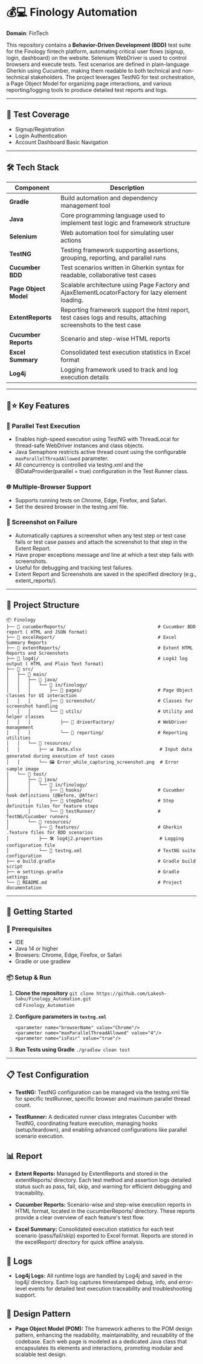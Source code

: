 # 💰💻 Finology Automation
**Domain**: FinTech

This repository contains a **Behavior-Driven Development (BDD)** test suite for the Finology fintech platform, automating critical user flows (signup, login, dashboard) on the website.
Selenium WebDriver is used to control browsers and execute tests. Test scenarios are defined in plain-language Gherkin using Cucumber, making them readable to both technical and non-technical stakeholders.
The project leverages TestNG for test orchestration, a Page Object Model for organizing page interactions, and various reporting/logging tools to produce detailed test reports and logs.

---

## 🧪 Test Coverage

* Signup/Registration
* Login Authentication
* Account Dashboard Basic Navigation

---

## 🛠️ Tech Stack

| **Component**         | **Description**                                                                                                    |
|-----------------------|--------------------------------------------------------------------------------------------------------------------|
| **Gradle**            | Build automation and dependency management tool                                                                    |
| **Java**              | Core programming language used to implement test logic and framework structure                                     |                      |                                                                                                                  |
| **Selenium**          | Web automation tool for simulating user actions                                                                    |
| **TestNG**            | Testing framework supporting assertions, grouping, reporting, and parallel runs                                    |
| **Cucumber BDD**      | Test scenarios written in Gherkin syntax for readable, collaborative test cases                                    |
| **Page Object Model** | Scalable architecture using Page Factory and AjaxElementLocatorFactory for lazy element loading.                   |                      |                                                                                                                  |
| **ExtentReports**     | Reporting framework support the html report, test cases logs and results, attaching screenshots to the test case   |
| **Cucumber Reports**  | Scenario and step-wise HTML reports                                                                                |
| **Excel Summary**     | Consolidated test execution statistics in Excel format                                                             |
| **Log4j**             | Logging framework used to track and log execution details                                                          |

---

## 🔑⭐ Key Features

### 🔀 Parallel Test Execution

* Enables high-speed execution using TestNG with ThreadLocal for thread-safe WebDriver instances and class objects.
* Java Semaphore restricts active thread count using the configurable `maxParallelThreadAllowed` parameter.
* All concurrency is controlled via testng.xml and the @DataProvider(parallel = true) configuration in the Test Runner class.

### 🌐 Multiple-Browser Support
- Supports running tests on Chrome, Edge, Firefox, and Safari.
- Set the desired browser in the testng.xml file.

### 📸 Screenshot on Failure
- Automatically captures a screenshot when any test step or test case fails or test case passes and attach the screenshot to that step in the Extent Report.
- Have proper exceptions message and line at which a test step fails with screenshots.
- Useful for debugging and tracking test failures.
- Extent Report and Screenshots are saved in the specified directory (e.g., extent_reports/).

---  

## 📁 Project Structure

```
📦 Finology
├── 📁 cucumberReports/                                  # Cucumber BDD report ( HTML and JSON format)
├── 📁 excelReport/                                      # Excel Summary Reports
├── 📁 extentReports/                                    # Extent HTML Reports and Screenshots
├── 📁 log4j/                                            # Log4J log output ( HTML and Plain Text format)
├── 📁 src/
│   ├── 📁️ main/
│   │   ├── 📁 java/
│   │   │   └── 📁 in/finology/
│   │   │       ├── 📁 pages/                            # Page Object classes for UI interaction
│   │   │       ├── 📁 screenshot/                       # Classes for screenshot handling
│   │   │       └── 📁 utils/                            # Utility and helper classes
│   │   │           ├── 📁 driverFactory/                # WebDriver management
│   │   │           └── 📁 reporting/                    # Reporting utilities
│   │   └── 📁 resources/
│   │       ├── 📊 Data.xlsx                             # Input data generated during execution of test cases
│   │       └── 🖼️ Error_while_capturing_screenshot.png  # Error sample image
│   └── 📁 test/
│       ├── 📁 java/
│       │   └── 📁 in/finology/
│       │       ├── 📁 hooks/                            # Cucumber hook definitions (@Before, @After)
│       │       ├── 📁 stepDefns/                        # Step definition files for feature steps
│       │       └── 📁 testRunner/                       # TestNG/Cucumber runners
│       └── 📁 resources/
│           ├── 📁 features/                             # Gherkin .feature files for BDD scenarios
│           ├── 🛠️ log4j2.properties                     # Logging configuration file
│           └── 🧪 testng.xml                            # TestNG suite configuration
├── ⚙️ build.gradle                                      # Gradle build script
├── ⚙️ settings.gradle                                   # Gradle settings
└── 📘 README.md                                         # Project documentation
```
---

## 🚀 Getting Started

### 🔧 Prerequisites

* IDE
* Java 14 or higher
* Browsers: Chrome, Edge, Firefox, or Safari
* Gradle or use gradlew

### 📦 Setup & Run

1. **Clone the repository**
   `git clone https://github.com/Lakesh-Sahu/Finology_Automation.git`  
    cd `Finology_Automation`

2. **Configure parameters in `testng.xml`**
   ```
   <parameter name="browserName" value="Chrome"/>
   <parameter name="maxParallelThreadAllowed" value="4"/>
   <parameter name="isFair" value="true"/>
   ```

3. **Run Tests using Gradle**
   `./gradlew clean test`

---

## 📋 Test Configuration
- **TestNG:** TestNG configuration can be managed via the testng.xml file for specific testRunner, specific browser and maximum parallel thread count.

- **TestRunner:** A dedicated runner class integrates Cucumber with TestNG, coordinating feature execution, managing hooks (setup/teardown), and enabling advanced configurations like parallel scenario execution.

## 📊 Report
- **Extent Reports:** Managed by ExtentReports and stored in the extentReports/ directory. Each test method and assertion logs detailed status such as pass, fail, skip, and warning for efficient debugging and traceability. 

- **Cucumber Reports:** Scenario-wise and step-wise execution reports in HTML format, located in the cucumberReports/ directory. These reports provide a clear overview of each feature's test flow. 

- **Excel Summary:** Consolidated execution statistics for each test scenario (pass/fail/skip) exported to Excel format. Reports are stored in the excelReport/ directory for quick offline analysis.

## 📝 Logs
- **Log4j Logs:** All runtime logs are handled by Log4j and saved in the log4j/ directory. Each log captures timestamped debug, info, and error-level events for detailed test execution traceability and troubleshooting support.

## 📌 Design Pattern
- **Page Object Model (POM):** The framework adheres to the POM design pattern, enhancing the readability, maintainability, and reusability of the codebase. Each web page is modeled as a dedicated Java class that encapsulates its elements and interactions, promoting modular and scalable test design.
